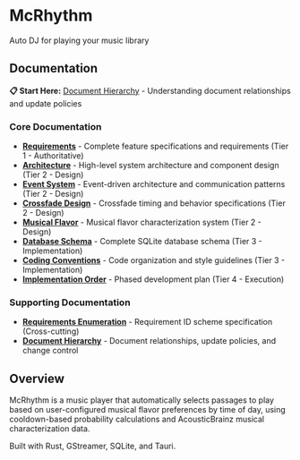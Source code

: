 # McRhythm
Auto DJ for playing your music library

## Documentation

**📋 Start Here:** [Document Hierarchy](document_hierarchy.md) - Understanding document relationships and update policies

### Core Documentation

- **[Requirements](requirements.md)** - Complete feature specifications and requirements (Tier 1 - Authoritative)
- **[Architecture](architecture.md)** - High-level system architecture and component design (Tier 2 - Design)
- **[Event System](event_system.md)** - Event-driven architecture and communication patterns (Tier 2 - Design)
- **[Crossfade Design](crossfade.md)** - Crossfade timing and behavior specifications (Tier 2 - Design)
- **[Musical Flavor](musical_flavor.md)** - Musical flavor characterization system (Tier 2 - Design)
- **[Database Schema](database_schema.md)** - Complete SQLite database schema (Tier 3 - Implementation)
- **[Coding Conventions](coding_conventions.md)** - Code organization and style guidelines (Tier 3 - Implementation)
- **[Implementation Order](implementation_order.md)** - Phased development plan (Tier 4 - Execution)

### Supporting Documentation

- **[Requirements Enumeration](requirements_enumeration.md)** - Requirement ID scheme specification (Cross-cutting)
- **[Document Hierarchy](document_hierarchy.md)** - Document relationships, update policies, and change control

## Overview

McRhythm is a music player that automatically selects passages to play based on user-configured musical flavor preferences by time of day, using cooldown-based probability calculations and AcousticBrainz musical characterization data.

Built with Rust, GStreamer, SQLite, and Tauri.
